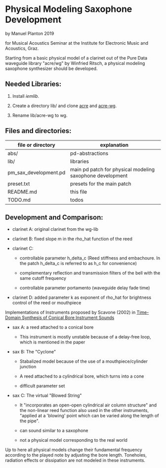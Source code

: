 Physical Modeling Saxophone Development
=======================================

by Manuel Planton 2019

for Musical Acoustics Seminar at the Institute for Electronic Music and Acoustics, Graz.


Starting from a basic physical model of a clarinet out of the Pure Data waveguide library "acre/wg" by Winfried Ritsch, a physical modeling saxophone synthesizer should be developed.


Needed Libraries:
-----------------

1. Install *iemlib*.

2. Create a directory lib/ and clone [acre](https://git.iem.at/pd/acre) and [acre-wg](https://git.iem.at/pd/acre-wg).

3. Rename lib/acre-wg to wg.


Files and directories:
----------------------

| file or directory    | explanation     |
| -------------------- | --------------- |
| abs/                 | pd-abstractions |
|lib/                  | libraries       |
|pm_sax_development.pd | main pd patch for physical modeling saxophone development |
|preset.txt            | presets for the main patch|
|README.md             | this file       |
|TODO.md               | todos           |


Development and Comparison:
---------------------------

* clarinet A: original clarinet from the wg-lib


* clarinet B: fixed slope m in the rho_hat function of the reed


* clarinet C:

  - controllable parameter h_delta_c (Reed stiffness and embachoure. In the patch h_delta_c is referred to as h_c for convenience)
  
  - complementary reflection and transmission filters of the bell with the same cutoff frequency

  - controllable parameter portamento (waveguide delay fade time)


* clarinet D: added parameter k as exponent of rho_hat for brightness control of the reed or mouthpiece


Implementations of Instruments proposed by Scavone (2002) in [Time-Domain Synthesis of Conical Bore Instrument Sounds](http://hdl.handle.net/2027/spo.bbp2372.2002.003)


* sax A: a reed attached to a conical bore

  - This instrument is mostly unstable because of a delay-free loop, which is mentioned in the paper


* sax B: The "Cyclone"

  - Stabalized model because of the use of a mouthpiece/cylinder junction
  
  - A reed attached to a cylindrical bore, which turns into a cone

  - difficult parameter set


* sax C: The virtual "Blowed String"

  - It "incorporates an open-open cylindrical air column structure" and the non-linear reed function also used in the other instruments, "applied at a 'blowing' point which can be varied along the length of the pipe".
  
  - can sound similar to a saxophone
  
  - not a physical model corresponding to the real world


Up to here all physical models change their fundamental frequency according to the played note by adjusting the bore length. Toneholes, radiation effects or dissipation are not modeled in these instruments.

